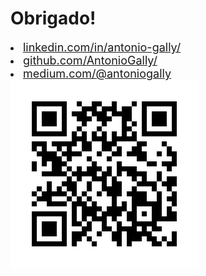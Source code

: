# Obrigado!

<li>
    <span style='font-size: 18px'>
        <mdi-linkedin /> <a href='https://www.linkedin.com/in/antonio-gally/'>linkedin.com/in/antonio-gally/</a>
    </span>
</li>

<li>
    <span style='font-size: 18px'>
        <mdi-github /> <a href='https://github.com/AntonioGally'>github.com/AntonioGally/</a>
    </span>
</li>

<li>
    <span style='font-size: 18px'>
        <mdi-size-m /> <a href='https://medium.com/@antoniogally'>medium.com/@antoniogally</a>
    </span>
</li>

<div class='flex justify-center'>
    <img src='/assets/medium_qr_code.png' class='w-full'/>
</div>
